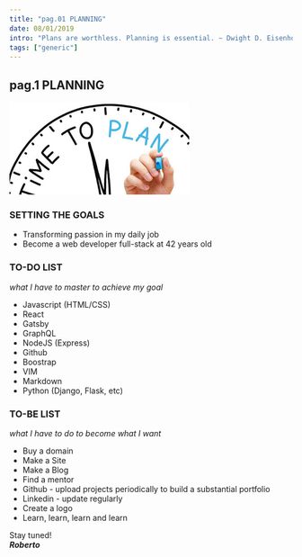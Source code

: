 ```yaml
---
title: "pag.01 PLANNING"
date: 08/01/2019
intro: "Plans are worthless. Planning is essential. ~ Dwight D. Eisenhower"
tags: ["generic"]
---
```

## pag.1 PLANNING

![dune](../images/blogplan.jpg)

### SETTING THE GOALS

- Transforming passion in my daily job  
- Become a web developer full-stack at 42 years old

### TO-DO LIST
*what I have to master to achieve my goal*

- Javascript (HTML/CSS)
- React 
- Gatsby
- GraphQL
- NodeJS (Express)
- Github
- Boostrap
- VIM
- Markdown
- Python (Django, Flask, etc)

### TO-BE LIST
*what I have to do to become what I want*

- Buy a domain
- Make a Site
- Make a Blog 
- Find a mentor
- Github - upload projects periodically to build a substantial portfolio
- Linkedin - update regularly
- Create a logo
- Learn, learn, learn and learn

Stay tuned!  
***Roberto***